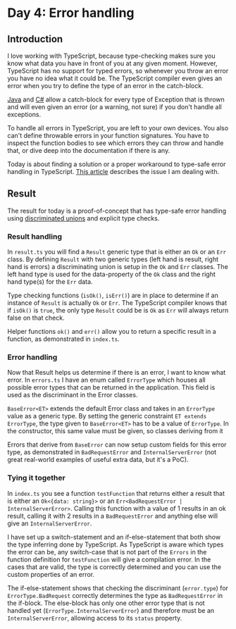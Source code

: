 # Day 4: Error handling

## Introduction

I love working with TypeScript, because type-checking makes sure you know what data you have in front of you at any given moment. However, TypeScript has no support for typed errors, so whenever you throw an error you have no idea what it could be. The TypeScript compiler even gives an error when you try to define the type of an error in the catch-block.

[Java](https://docs.oracle.com/javase/8/docs/technotes/guides/language/catch-multiple.html) and [C#](https://docs.microsoft.com/en-us/dotnet/standard/exceptions/how-to-use-the-try-catch-block-to-catch-exceptions) allow a catch-block for every type of Exception that is thrown and will even given an error (or a warning, not sure) if you don't handle all exceptions.

To handle all errors in TypeScript, you are left to your own devices. You also can't define throwable errors in your function signatures. You have to inspect the function bodies to see which errors they can throw and handle that, or dive deep into the documentation if there is any.

Today is about finding a solution or a proper workaround to type-safe error handling in TypeScript. [This article](https://medium.com/inato/expressive-error-handling-in-typescript-and-benefits-for-domain-driven-design-70726e061c86) describes the issue I am dealing with.

## Result

The result for today is a proof-of-concept that has type-safe error handling using [discriminated unions](https://www.typescriptlang.org/docs/handbook/advanced-types.html#discriminated-unions) and explicit type checks.

### Result handling

In `result.ts` you will find a `Result` generic type that is either an `Ok` or an `Err` class. By defining `Result` with two generic types (left hand is result, right hand is errors) a discriminating union is setup in the `Ok` and `Err` classes. The left hand type is used for the data-property of the `Ok` class and the right hand type(s) for the `Err` data.

Type checking functions (`isOk()`, `isErr()`) are in place to determine if an instance of `Result` is actually `Ok` or `Err`. The TypeScript compiler knows that if `isOk()` is `true`, the only type `Result` could be is `Ok` as `Err` will always return false on that check.

Helper functions `ok()` and `err()` allow you to return a specific result in a function, as demonstrated in `index.ts`.

### Error handling

Now that Result helps us determine if there is an error, I want to know what error. In `errors.ts` I have an enum called `ErrorType` which houses all possible error types that can be returned in the application. This field is used as the discriminant in the Error classes.

`BaseError<ET>` extends the default Error class and takes in an `ErrorType` value as a generic type. By setting the generic constraint `ET extends ErrorType`, the type given to `BaseError<ET>` has to be a value of `ErrorType`. In the constructor, this same value must be given, so classes deriving from it

Errors that derive from `BaseError` can now setup custom fields for this error type, as demonstrated in `BadRequestError` and `InternalServerError` (not great real-world examples of useful extra data, but it's a PoC).

### Tying it together

In `index.ts` you see a function `testFunction` that returns either a result that is either an `Ok<{data: string}>` or an `Err<BadRequestError | InternalServerError>`. Calling this function with a value of 1 results in an ok result, calling it with 2 results in a `BadRequestError` and anything else will give an `InternalServerError`.

I have set up a switch-statement and an if-else-statement that both show the type inferring done by TypeScript. As TypeScript is aware which types the error can be, any switch-case that is not part of the `Errors` in the function definition for `testFunction` will give a compilation error. In the cases that are valid, the type is correctly determined and you can use the custom properties of an error.

The if-else-statement shows that checking the discriminant (`error.type`) for `ErrorType.BadRequest` correctly determines the type as `BadRequestError` in the if-block. The else-block has only one other error type that is not handled yet (`ErrorType.InternalServerError`) and therefore must be an `InternalServerError`, allowing access to its `status` property.
